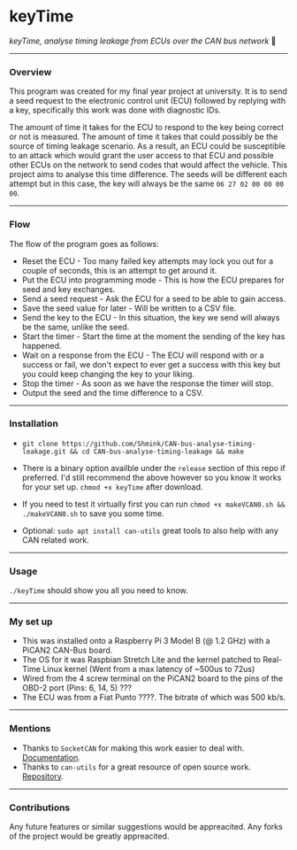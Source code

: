 # keyTime
*keyTime, analyse timing leakage from ECUs over the CAN bus network* :car:

---

### Overview
This program was created for my final year project at university. It is to send a seed request to the electronic control unit (ECU) followed by replying with a key, specifically this work was done with diagnostic IDs.

The amount of time it takes for the ECU to respond to the key being correct or not is measured. The amount of time it takes that could possibly be the source of timing leakage scenario. As a result, an ECU could be susceptible to an attack which would grant the user access to that ECU and possible other ECUs on the network to send codes that would affect the vehicle. This project aims to analyse this time difference. The seeds will be different each attempt but in this case, the key will always be the same `06 27 02 00 00 00 00`.

---

### Flow
The flow of the program goes as follows:
* Reset the ECU - Too many failed key attempts may lock you out for a couple of seconds, this is an attempt to get around it.
* Put the ECU into programming mode - This is how the ECU prepares for seed and key exchanges.
* Send a seed request - Ask the ECU for a seed to be able to gain access.
* Save the seed value for later - Will be written to a CSV file.
* Send the key to the ECU - In this situation, the key we send will always be the same, unlike the seed.
* Start the timer - Start the time at the moment the sending of the key has happened.
* Wait on a response from the ECU - The ECU will respond with or a success or fail, we don't expect to ever get a success with this key but you could keep changing the key to your liking.
* Stop the timer - As soon as we have the response the timer will stop.
* Output the seed and the time difference to a CSV.

---

### Installation
* `git clone https://github.com/Shmink/CAN-bus-analyse-timing-leakage.git && cd CAN-bus-analyse-timing-leakage && make`

* There is a binary option availble under the `release` section of this repo if preferred. I'd still recommend the above however so you know it works for your set up. `chmod +x keyTime` after download.

* If you need to test it virtually first you can run `chmod +x makeVCAN0.sh && ./makeVCAN0.sh` to save you some time.

* Optional: `sudo apt install can-utils` great tools to also help with any CAN related work.

---

### Usage
`./keyTime` should show you all you need to know.

---

### My set up
* This was installed onto a Raspberry Pi 3 Model B (@ 1.2 GHz) with a PiCAN2 CAN-Bus board.
* The OS for it was Raspbian Stretch Lite and the kernel patched to Real-Time Linux kernel (Went from a max latency of ~500us to 72us)
* Wired from the 4 screw terminal on the PiCAN2 board to the pins of the OBD-2 port (Pins: 6, 14, 5) ???
* The ECU was from a Fiat Punto ????. The bitrate of which was 500 kb/s.

---

### Mentions
* Thanks to `SocketCAN` for making this work easier to deal with. [Documentation](https://www.kernel.org/doc/Documentation/networking/can.txt).
* Thanks to `can-utils` for a great resource of open source work. [Repository](https://github.com/linux-can/can-utils).

---

### Contributions
Any future features or similar suggestions would be appreacited. Any forks of the project would be greatly appreacited.
